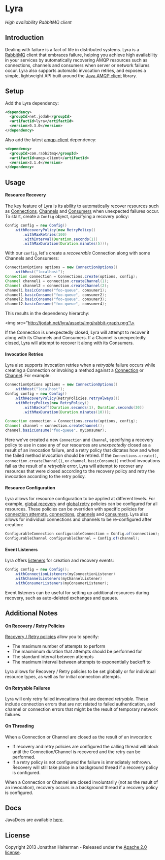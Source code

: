# Lyra

*High availability RabbitMQ client*

## Introduction

Dealing with failure is a fact of life in distributed systems. Lyra is a [RabbitMQ](http://www.rabbitmq.com/) client that embraces failure, helping you achieve high availability in your services by automatically recovering AMQP resources such as connections, channels and consumers when server or network failures occur. Lyra also supports automatic invocation retries, and exposes a simple, lightweight API built around the [Java AMQP client](http://www.rabbitmq.com/java-client.html) library.

## Setup

Add the Lyra dependency:

```xml
<dependency>
  <groupId>net.jodah</groupId>
  <artifactId>lyra</artifactId>
  <version>0.3.0</version>
</dependency>
```

Also add the latest [amqp-client] dependency:

```xml
<dependency>
  <groupId>com.rabbitmq</groupId>
  <artifactId>amqp-client</artifactId>
  <version>3.1.4</version>
</dependency>
```

## Usage

#### Resource Recovery

The key feature of Lyra is its ability to automatically recover resources such as [Connections][Connection], [Channels][Channel] and [Consumers][Consumer] when unexpected failures occur. To start, create a `Config` object, specifying a recovery policy:

```java
Config config = new Config()
	.withRecoveryPolicy(new RetryPolicy()
		.withMaxRetries(100)
		.withInterval(Duration.seconds(1))
		.withMaxDuration(Duration.minutes(5)));
```

With our `config`, let's create a *recoverable* Connection along with some Channels and Consumers:

```java
ConnectionOptions options = new ConnectionOptions()
	.withHost("localhost");
Connection connection = Connections.create(options, config);
Channel channel1 = connection.createChannel(1);
Channel channel2 = connection.createChannel(2);
channel1.basicConsume("foo-queue", consumer1);
channel1.basicConsume("foo-queue", consumer2);
channel2.basicConsume("foo-queue", consumer3);
channel2.basicConsume("foo-queue", consumer4);
```

This results in the dependency hierarchy:

<img src="http://jodah.net/lyra/assets/img/rabbit-graph.png"\>

If the Connection is unexpectedly closed, Lyra will attempt to recover it along with its Channels and Consumers. If a Channel is unexpectedly closed, Lyra will attempt to recover it along with its Consumers.

#### Invocation Retries

Lyra also supports invocation retries when a *retryable* failure occurs while creating a Connection or invoking a method against a [Connection] or [Channel]. For example:

```java
ConnectionOptions options = new ConnectionOptions()
	.withHost("localhost");
Config config = new Config()
	.withRecoveryPolicy(RetryPolicies.retryAlways())
	.withRetryPolicy(new RetryPolicy()
		.withBackoff(Duration.seconds(1), Duration.seconds(30))
		.withMaxDuration(Duration.minutes(10)));
		
Connection connection = Connections.create(options, config);
Channel channel = connection.createChannel();
channel.basicConsume("foo-queue", myConsumer);
```

Here we've created a new `Connection` and `Channel`, specifying a recovery policy to use in case any of our resources are *unexpectedly* closed as a result of an invocation failure, and a retry policy that dictates how and when the failed method invocation should be retried. If the `Connections.create()`, `connection.createChannel()`, or `channel.basicConsume()` method invocations fail as the result of a *retryable* error, Lyra will attempt to recover any resources that were closed according to the recovery policy and retry the invocation according to the retry policy.

#### Resource Configuration

Lyra allows for resource configuration to be applied at different levels. For example, [global recovery][global-recovery] and [global retry][global-retry] policies can be configured for all resources. These policies can be overriden with specific policies for [connection attempts][connect-retry], [connections][connection-config], [channels][channel-config] and [consumers][consumer-config]. Lyra also allows for individual connections and channels to be re-configured after creation:

```java
ConfigurableConnection configurableConnection = Config.of(connection);
ConfigurableChannel configurableChannel = Config.of(channel);
```

#### Event Listeners

Lyra offers [listeners](http://jodah.net/lyra/javadoc/net/jodah/lyra/event/package-summary.html) for creation and recovery events:

```java
Config config = new Config();
	.withConnectionListeners(myConnectionListener)
	.withChannelListeners(myChannelListener)
	.withConsumerListeners(myConsumerListener);
```

Event listeners can be useful for setting up additional resources during recovery, such as auto-deleted exchanges and queues.

## Additional Notes

#### On Recovery / Retry Policies

[Recovery / Retry policies](http://jodah.net/lyra/javadoc/net/jodah/lyra/retry/RetryPolicy.html) allow you to specify:

* The maximum number of attempts to perform
* The maxmimum duration that attempts should be performed for
* The standard interval between attempts
* The maximum interval between attempts to exponentially backoff to

Lyra allows for Recovery / Retry policies to be set globally or for individual resource types, as well as for initial connection attempts.

#### On Retryable Failures

Lyra will only retry failed invocations that are deemed *retryable*. These include connection errors that are not related to failed authentication, and channel or connection errors that might be the result of temporary network failures.

#### On Threading

When a Connection or Channel are closed as the result of an invocation:

* If recovery and retry policies are configured the calling thread will block until the Connection/Channel is recovered and the retry can be performed.
* If a retry policy is not configured the failure is immediately rethrown. Recovery will still take place in a background thread if a recovery policy is configured.

When a Connection or Channel are closed involuntarily (not as the result of an invocation), recovery occurs in a background thread if a recovery policy is configured.

## Docs

JavaDocs are available [here](https://jhalterman.github.com/lyra/javadoc).

## License

Copyright 2013 Jonathan Halterman - Released under the [Apache 2.0 license](http://www.apache.org/licenses/LICENSE-2.0.html).

[Connection]: http://www.rabbitmq.com/releases/rabbitmq-java-client/current-javadoc/com/rabbitmq/client/Connection.html
[Channel]: http://www.rabbitmq.com/releases/rabbitmq-java-client/current-javadoc/com/rabbitmq/client/Channel.html
[Consumer]: http://www.rabbitmq.com/releases/rabbitmq-java-client/current-javadoc/com/rabbitmq/client/Consumer.html
[amqp-client]: http://search.maven.org/#search%7Cga%7C1%7Ca%3A%22amqp-client%22
[before-consumer-recovery]: http://jodah.net/lyra/javadoc/net/jodah/lyra/event/ConsumerListener.html#onBeforeRecovery(com.rabbitmq.client.Consumer%2C%20com.rabbitmq.client.Channel)
[connect-retry]: http://jodah.net/lyra/javadoc/net/jodah/lyra/config/Config.html#withConnectRetryPolicy(net.jodah.lyra.retry.RetryPolicy)
[global-recovery]: http://jodah.net/lyra/javadoc/net/jodah/lyra/config/Config.html#withRecoveryPolicy(net.jodah.lyra.retry.RetryPolicy)
[global-retry]: http://jodah.net/lyra/javadoc/net/jodah/lyra/config/Config.html#withRetryPolicy(net.jodah.lyra.retry.RetryPolicy)
[connection-config]: http://jodah.net/lyra/javadoc/net/jodah/lyra/config/ConnectionConfig.html
[channel-config]: http://jodah.net/lyra/javadoc/net/jodah/lyra/config/ChannelConfig.html
[consumer-config]: http://jodah.net/lyra/javadoc/net/jodah/lyra/config/ConsumerConfig.html